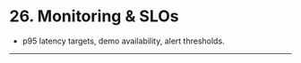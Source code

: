 # 26. Monitoring & SLOs

-   p95 latency targets, demo availability, alert thresholds.

------------------------------------------------------------------------
